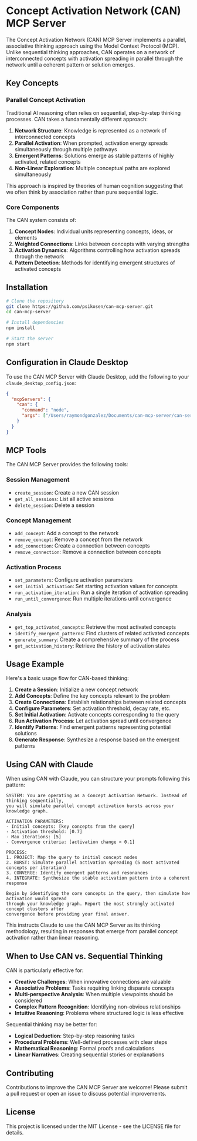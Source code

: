 # Concept Activation Network (CAN) MCP Server

The Concept Activation Network (CAN) MCP Server implements a parallel, associative thinking approach using the Model Context Protocol (MCP). Unlike sequential thinking approaches, CAN operates on a network of interconnected concepts with activation spreading in parallel through the network until a coherent pattern or solution emerges.

## Key Concepts

### Parallel Concept Activation

Traditional AI reasoning often relies on sequential, step-by-step thinking processes. CAN takes a fundamentally different approach:

1. **Network Structure**: Knowledge is represented as a network of interconnected concepts
2. **Parallel Activation**: When prompted, activation energy spreads simultaneously through multiple pathways
3. **Emergent Patterns**: Solutions emerge as stable patterns of highly activated, related concepts
4. **Non-Linear Exploration**: Multiple conceptual paths are explored simultaneously

This approach is inspired by theories of human cognition suggesting that we often think by association rather than pure sequential logic.

### Core Components

The CAN system consists of:

1. **Concept Nodes**: Individual units representing concepts, ideas, or elements
2. **Weighted Connections**: Links between concepts with varying strengths
3. **Activation Dynamics**: Algorithms controlling how activation spreads through the network
4. **Pattern Detection**: Methods for identifying emergent structures of activated concepts

## Installation

```bash
# Clone the repository
git clone https://github.com/psikosen/can-mcp-server.git
cd can-mcp-server

# Install dependencies
npm install

# Start the server
npm start
```

## Configuration in Claude Desktop

To use the CAN MCP Server with Claude Desktop, add the following to your `claude_desktop_config.json`:

```json
{
  "mcpServers": {
    "can": {
      "command": "node",
      "args": ["/Users/raymondgonzalez/Documents/can-mcp-server/can-server.js"]
    }
  }
}
```

## MCP Tools

The CAN MCP Server provides the following tools:

### Session Management
- `create_session`: Create a new CAN session
- `get_all_sessions`: List all active sessions
- `delete_session`: Delete a session

### Concept Management
- `add_concept`: Add a concept to the network
- `remove_concept`: Remove a concept from the network
- `add_connection`: Create a connection between concepts
- `remove_connection`: Remove a connection between concepts

### Activation Process
- `set_parameters`: Configure activation parameters
- `set_initial_activation`: Set starting activation values for concepts
- `run_activation_iteration`: Run a single iteration of activation spreading
- `run_until_convergence`: Run multiple iterations until convergence

### Analysis
- `get_top_activated_concepts`: Retrieve the most activated concepts
- `identify_emergent_patterns`: Find clusters of related activated concepts
- `generate_summary`: Create a comprehensive summary of the process
- `get_activation_history`: Retrieve the history of activation states

## Usage Example

Here's a basic usage flow for CAN-based thinking:

1. **Create a Session**: Initialize a new concept network
2. **Add Concepts**: Define the key concepts relevant to the problem
3. **Create Connections**: Establish relationships between related concepts
4. **Configure Parameters**: Set activation threshold, decay rate, etc.
5. **Set Initial Activation**: Activate concepts corresponding to the query
6. **Run Activation Process**: Let activation spread until convergence
7. **Identify Patterns**: Find emergent patterns representing potential solutions
8. **Generate Response**: Synthesize a response based on the emergent patterns

## Using CAN with Claude

When using CAN with Claude, you can structure your prompts following this pattern:

```
SYSTEM: You are operating as a Concept Activation Network. Instead of thinking sequentially, 
you will simulate parallel concept activation bursts across your knowledge graph.

ACTIVATION PARAMETERS:
- Initial concepts: [key concepts from the query]
- Activation threshold: [0.7] 
- Max iterations: [5]
- Convergence criteria: [activation change < 0.1]

PROCESS:
1. PROJECT: Map the query to initial concept nodes
2. BURST: Simulate parallel activation spreading (5 most activated concepts per iteration)
3. CONVERGE: Identify emergent patterns and resonances
4. INTEGRATE: Synthesize the stable activation pattern into a coherent response

Begin by identifying the core concepts in the query, then simulate how activation would spread 
through your knowledge graph. Report the most strongly activated concept clusters after 
convergence before providing your final answer.
```

This instructs Claude to use the CAN MCP Server as its thinking methodology, resulting in responses that emerge from parallel concept activation rather than linear reasoning.

## When to Use CAN vs. Sequential Thinking

CAN is particularly effective for:

- **Creative Challenges**: When innovative connections are valuable
- **Associative Problems**: Tasks requiring linking disparate concepts
- **Multi-perspective Analysis**: When multiple viewpoints should be considered
- **Complex Pattern Recognition**: Identifying non-obvious relationships
- **Intuitive Reasoning**: Problems where structured logic is less effective

Sequential thinking may be better for:

- **Logical Deduction**: Step-by-step reasoning tasks
- **Procedural Problems**: Well-defined processes with clear steps
- **Mathematical Reasoning**: Formal proofs and calculations
- **Linear Narratives**: Creating sequential stories or explanations

## Contributing

Contributions to improve the CAN MCP Server are welcome! Please submit a pull request or open an issue to discuss potential improvements.

## License

This project is licensed under the MIT License - see the LICENSE file for details.
